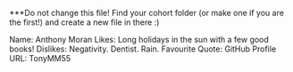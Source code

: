 ***Do not change this file! Find your cohort folder (or make one if you are the first!) and create a new file in there :)

Name: Anthony Moran
Likes: Long holidays in the sun with a few good books!
Dislikes: Negativity. Dentist. Rain.
Favourite Quote: 
GitHub Profile URL: TonyMM55
